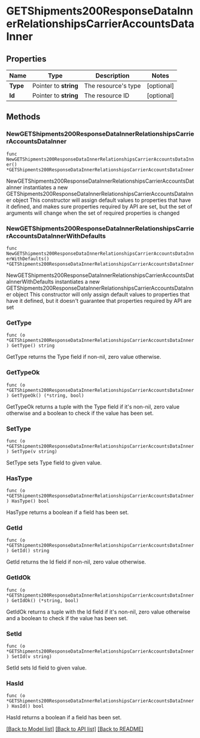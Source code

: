 # GETShipments200ResponseDataInnerRelationshipsCarrierAccountsDataInner

## Properties

Name | Type | Description | Notes
------------ | ------------- | ------------- | -------------
**Type** | Pointer to **string** | The resource&#39;s type | [optional] 
**Id** | Pointer to **string** | The resource ID | [optional] 

## Methods

### NewGETShipments200ResponseDataInnerRelationshipsCarrierAccountsDataInner

`func NewGETShipments200ResponseDataInnerRelationshipsCarrierAccountsDataInner() *GETShipments200ResponseDataInnerRelationshipsCarrierAccountsDataInner`

NewGETShipments200ResponseDataInnerRelationshipsCarrierAccountsDataInner instantiates a new GETShipments200ResponseDataInnerRelationshipsCarrierAccountsDataInner object
This constructor will assign default values to properties that have it defined,
and makes sure properties required by API are set, but the set of arguments
will change when the set of required properties is changed

### NewGETShipments200ResponseDataInnerRelationshipsCarrierAccountsDataInnerWithDefaults

`func NewGETShipments200ResponseDataInnerRelationshipsCarrierAccountsDataInnerWithDefaults() *GETShipments200ResponseDataInnerRelationshipsCarrierAccountsDataInner`

NewGETShipments200ResponseDataInnerRelationshipsCarrierAccountsDataInnerWithDefaults instantiates a new GETShipments200ResponseDataInnerRelationshipsCarrierAccountsDataInner object
This constructor will only assign default values to properties that have it defined,
but it doesn't guarantee that properties required by API are set

### GetType

`func (o *GETShipments200ResponseDataInnerRelationshipsCarrierAccountsDataInner) GetType() string`

GetType returns the Type field if non-nil, zero value otherwise.

### GetTypeOk

`func (o *GETShipments200ResponseDataInnerRelationshipsCarrierAccountsDataInner) GetTypeOk() (*string, bool)`

GetTypeOk returns a tuple with the Type field if it's non-nil, zero value otherwise
and a boolean to check if the value has been set.

### SetType

`func (o *GETShipments200ResponseDataInnerRelationshipsCarrierAccountsDataInner) SetType(v string)`

SetType sets Type field to given value.

### HasType

`func (o *GETShipments200ResponseDataInnerRelationshipsCarrierAccountsDataInner) HasType() bool`

HasType returns a boolean if a field has been set.

### GetId

`func (o *GETShipments200ResponseDataInnerRelationshipsCarrierAccountsDataInner) GetId() string`

GetId returns the Id field if non-nil, zero value otherwise.

### GetIdOk

`func (o *GETShipments200ResponseDataInnerRelationshipsCarrierAccountsDataInner) GetIdOk() (*string, bool)`

GetIdOk returns a tuple with the Id field if it's non-nil, zero value otherwise
and a boolean to check if the value has been set.

### SetId

`func (o *GETShipments200ResponseDataInnerRelationshipsCarrierAccountsDataInner) SetId(v string)`

SetId sets Id field to given value.

### HasId

`func (o *GETShipments200ResponseDataInnerRelationshipsCarrierAccountsDataInner) HasId() bool`

HasId returns a boolean if a field has been set.


[[Back to Model list]](../README.md#documentation-for-models) [[Back to API list]](../README.md#documentation-for-api-endpoints) [[Back to README]](../README.md)


